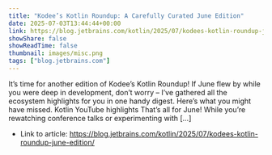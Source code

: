 ```yaml
---
title: "Kodee’s Kotlin Roundup: A Carefully Curated June Edition"
date: 2025-07-03T13:44:44+00:00
link: https://blog.jetbrains.com/kotlin/2025/07/kodees-kotlin-roundup-june-edition/
showShare: false
showReadTime: false
thumbnail: images/misc.png
tags: ["blog.jetbrains.com"]
---
```

It’s time for another edition of Kodee’s Kotlin Roundup! If June flew by while you were deep in development, don’t worry – I’ve gathered all the ecosystem highlights for you in one handy digest. Here’s what you might have missed. Kotlin YouTube highlights That’s all for June! While you’re rewatching conference talks or experimenting with […]

- Link to article: https://blog.jetbrains.com/kotlin/2025/07/kodees-kotlin-roundup-june-edition/